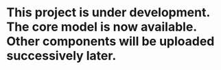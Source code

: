 # This project is under development. The core model is now available. Other components will be uploaded successively later.
